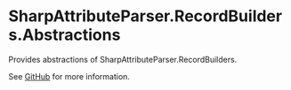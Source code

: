 # SharpAttributeParser.RecordBuilders.Abstractions

Provides abstractions of SharpAttributeParser.RecordBuilders.

See [GitHub](https://github.com/ErikWe/sharp-attribute-parser) for more information.